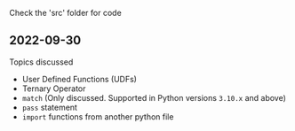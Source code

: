 Check the 'src' folder for code

## 2022-09-30

Topics discussed
- User Defined Functions (UDFs)
- Ternary Operator
- `match` (Only discussed. Supported in Python versions `3.10.x` and above)
- `pass` statement
- `import` functions from another python file
